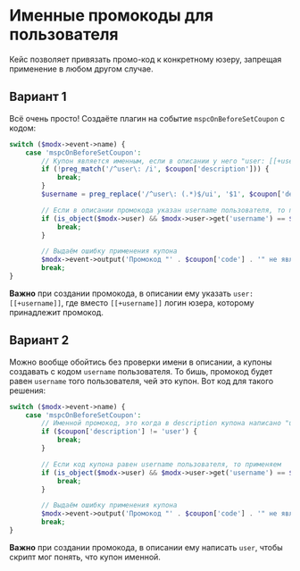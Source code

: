 # Именные промокоды для пользователя

Кейс позволяет привязать промо-код к конкретному юзеру, запрещая применение в любом другом случае.

## Вариант 1

Всё очень просто! Создаёте плагин на событие `mspcOnBeforeSetCoupon` с кодом:

```php
switch ($modx->event->name) {
    case 'mspcOnBeforeSetCoupon':
        // Купон является именным, если в описании у него "user: [[+username]]", иначе никаких проверок не делаем
        if (!preg_match('/^user\: /i', $coupon['description'])) {
            break;
        }
        $username = preg_replace('/^user\: (.*)$/ui', '$1', $coupon['description']);

        // Если в описании промокода указан username пользователя, то применяем промокод
        if (is_object($modx->user) && $modx->user->get('username') == $username) {
            break;
        }

        // Выдаём ошибку применения купона
        $modx->event->output('Промокод "' . $coupon['code'] . '" не является вашим именным!');
        break;
}
```

**Важно** при создании промокода, в описании ему указать `user: [[+username]]`, где вместо `[[+username]]` логин юзера, которому принадлежит промокод.

## Вариант 2

Можно вообще обойтись без проверки имени в описании, а купоны создавать с кодом `username` пользователя. То бишь, промокод будет равен `username` того пользователя, чей это купон. Вот код для такого решения:

```php
switch ($modx->event->name) {
    case 'mspcOnBeforeSetCoupon':
        // Именной промокод, это когда в description купона написано "user"
        if ($coupon['description'] != 'user') {
            break;
        }

        // Если код купона равен username пользователя, то применяем
        if (is_object($modx->user) && $modx->user->get('username') == $coupon['code']) {
            break;
        }

        // Выдаём ошибку применения купона
        $modx->event->output('Промокод "' . $coupon['code'] . '" не является вашим именным!');
        break;
}
```

**Важно** при создании промокода, в описании ему написать `user`, чтобы скрипт мог понять, что купон именной.

